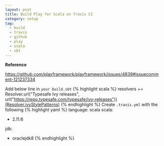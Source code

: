```yaml
---
layout: post
title: Build Play for Scala on Travis CI
category: setup
tag:
  - build
  - travis
  - github
  - play
  - scala
  - sbt
---
```


**Reference**

https://github.com/playframework/playframework/issues/4839#issuecomment-121237334

Add below line in `your build.sbt`
{% highlight scala %}
resolvers += Resolver.url("Typesafe Ivy releases", url("https://repo.typesafe.com/typesafe/ivy-releases"))(Resolver.ivyStylePatterns)
{% endhighlight %}
Create `.travis.yml` with the following
{% highlight yaml %}
language: scala
scala:
  - 2.11.6

jdk:
  - oraclejdk8
{% endhighlight %}